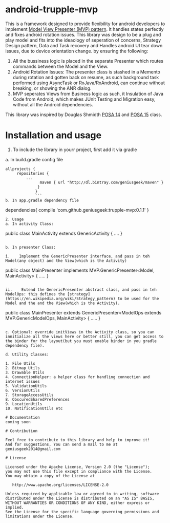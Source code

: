 # android-trupple-mvp
This is a framework designed to provide flexibility for android developers to implement [Model View Presenter (MVP) pattern](https://en.wikipedia.org/wiki/Model%E2%80%93view%E2%80%93presenter). It handles states perfectly and fixes android rotation issues. This library was design to be a plug and play model and fits into the ideaology of seperation of concerns, Strategy Design pattern, Data and Task recovery and Handles android UI tear down issues, due to device orientation change.
by ensuring the following:

 1.   All the bussiness logic is placed in the separate Presenter which routes commands between the Model and the View.
 2.   Android Rotation Issues: The presenter class is stashed in a Memento during rotation and gotten back on resume, as such background task performed using AsyncTask or RxJava/RxAndroid, can continue without breaking, or showing the ANR dialog.
 3.   MVP seperates Views from Business logic as such, it Insulation of Java Code from Android, which makes JUnit Testing and Migration easy, without all the Android dependencies.

This library was inspired by Douglas Shmidth [POSA 14](https://github.com/douglascraigschmidt/POSA-14) and [POSA 15](https://github.com/douglascraigschmidt/POSA-15) class.

# Installation and usage

1. To include the library in yourr project, first add it via gradle

a. In build.gradle config file
```
allprojects {
     repositories {
         ...
               maven { url "http://dl.bintray.com/geniusgeek/maven" }
              }
             }
             ```
b. In app.gradle dependency file
```
dependencies{
    compile 'com.github.geniusgeek:trupple-mvp:0.1.1'
}
```
2. Usage
a. In activity Class: 
```
public class MainActivity extends GenericActivity<MainPresenter> {
....
}
```

b. In presenter Class:

i.    Implement the GenericPresenter interface, and pass in teh Model(any object) and the View(which is the Activity)

```
public class MainPresenter implements MVP.GenericPresenter<Model, MainActivity> {
.....
}
```

ii.    Extend the GenericPresenter abstract class, and pass in teh ModelOps: this defines the [strategy](https://en.wikipedia.org/wiki/Strategy_pattern) to be used for the Model and the and the View(which is the Activity).

```
public class MainPresenter extends  GenericPresenter<ModelOps extends MVP.GenericModelOps, MainActivity> {
.....
}
```

c. Optional: override initViews in the Activity class, so you can innitialize all the views here or better still, you can get access to the binder for the layout(but you must enable binder in you gradle dependency file).

d. Utility Classes:

1. File Utils
2. Bitmap Utils
3. Drawable Utils
4. ConnectionHelper: a helper class for handling connection and internet issues
5. ValidationUtils
6. VersionUtils
7. StorageAccessUtils
8. ObscuredSharedPreferences
9. LocationUtils
10. NotificationUtils etc

# Documentation
coming soon

# Contribution

Feel free to contribute to this library and help to improve it!
And for suggestions, You can send a mail to me at geniusgeek2014@gmail.com

# License

Licensed under the Apache License, Version 2.0 (the "License");
you may not use this file except in compliance with the License.
You may obtain a copy of the License at

   http://www.apache.org/licenses/LICENSE-2.0

Unless required by applicable law or agreed to in writing, software
distributed under the License is distributed on an "AS IS" BASIS,
WITHOUT WARRANTIES OR CONDITIONS OF ANY KIND, either express or implied.
See the License for the specific language governing permissions and
limitations under the License.

